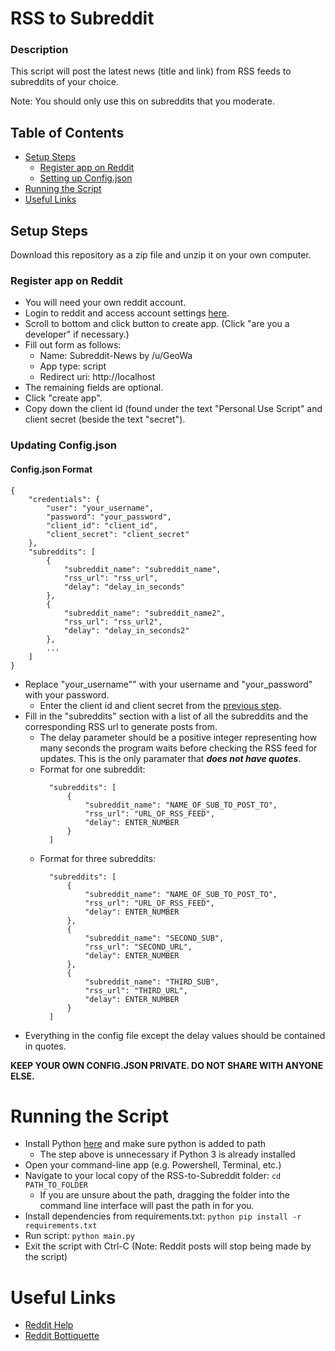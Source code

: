 # RSS to Subreddit
### Description
This script will post the latest news (title and link) from RSS feeds to subreddits of your choice.

Note: You should only use this on subreddits that you moderate.
## Table of Contents
- [Setup Steps](#setup-setup)
  - [Register app on Reddit](#register-app-on-reddit)
  - [Setting up Config.json](#updating-configjson)
- [Running the Script](#running-the-script)
- [Useful Links](#useful-links)

## Setup Steps
Download this repository as a zip file and unzip it on your own computer.
### Register app on Reddit
- You will need your own reddit account.
- Login to reddit and access account settings [here](https://www.reddit.com/prefs/apps/).
- Scroll to bottom and click button to create app. (Click "are you a developer" if necessary.)
- Fill out form as follows:
  - Name: Subreddit-News by /u/GeoWa
  - App type: script
  - Redirect uri: http://localhost
- The remaining fields are optional.
- Click "create app".
- Copy down the client id (found under the text "Personal Use Script"
and client secret (beside the text "secret").
### Updating Config.json
#### Config.json Format
```
{
    "credentials": {
        "user": "your_username",
        "password": "your_password",
        "client_id": "client_id",
        "client_secret": "client_secret"
    },
    "subreddits": [
        {
            "subreddit_name": "subreddit_name",
            "rss_url": "rss_url",
            "delay": "delay_in_seconds"
        },
        {
            "subreddit_name": "subreddit_name2",
            "rss_url": "rss_url2",
            "delay": "delay_in_seconds2"
        },
        ...
    ]
}
```
- Replace "your_username"" with your username and "your_password" with your password.
  - Enter the client id and client secret from the [previous step](#register-app-on-reddit).
- Fill in the "subreddits" section with a list of all the subreddits and the corresponding
RSS url to generate posts from.
  - The delay parameter should be a positive integer representing how many seconds the program waits before 
    checking the RSS feed for updates. This is the only paramater that **_does not have quotes_**.
  - Format for one subreddit:
    ```
      "subreddits": [
          {
              "subreddit_name": "NAME_OF_SUB_TO_POST_TO",
              "rss_url": "URL_OF_RSS_FEED",
              "delay": ENTER_NUMBER
          }
      ]
      ```
  - Format for three subreddits:
    ```
      "subreddits": [
          {
              "subreddit_name": "NAME_OF_SUB_TO_POST_TO",
              "rss_url": "URL_OF_RSS_FEED",
              "delay": ENTER_NUMBER
          },
          {
              "subreddit_name": "SECOND_SUB",
              "rss_url": "SECOND_URL",
              "delay": ENTER_NUMBER
          },
          {
              "subreddit_name": "THIRD_SUB",
              "rss_url": "THIRD_URL",
              "delay": ENTER_NUMBER
          }
      ]
      ```
- Everything in the config file except the delay values should be contained in quotes.

**KEEP YOUR OWN CONFIG.JSON PRIVATE. DO NOT SHARE WITH ANYONE ELSE.**

# Running the Script
- Install Python [here](https://www.python.org/downloads/) and make sure python is added to path
  - The step above is unnecessary if Python 3 is already installed
- Open your command-line app (e.g. Powershell, Terminal, etc.)
- Navigate to your local copy of the RSS-to-Subreddit folder: `cd PATH_TO_FOLDER`
  - If you are unsure about the path, dragging the folder into the command line interface will past the path in for you.
- Install dependencies from requirements.txt: `python pip install -r requirements.txt`
- Run script: `python main.py`
- Exit the script with Ctrl-C (Note: Reddit posts will stop being made by the script)

# Useful Links
- [Reddit Help](https://www.reddithelp.com/hc/en-us)
- [Reddit Bottiquette](https://www.reddit.com/wiki/bottiquette/)
